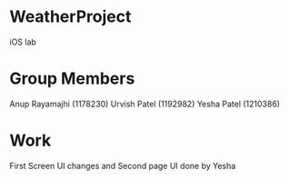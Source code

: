 # WeatherProject
iOS lab

# Group Members
Anup Rayamajhi (1178230)
Urvish Patel (1192982)
Yesha Patel (1210386)

# Work 
First Screen UI changes and Second page UI done by Yesha 






